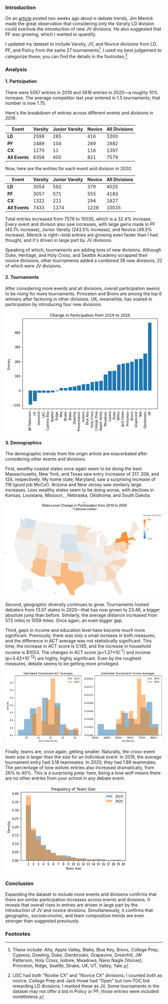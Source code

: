 ### Introduction

On an [article](https://www.vbriefly.com/2020/12/31/five-trends-among-e-debate-competitors-by-peter-zhang/) posted two weeks ago about e-debate trends, Jim Menick made the great observation that considering only the Varsity LD division could overlook the introduction of new JV divisions. He also suggested that PF was growing, which I wanted to quantify.

I updated my dataset to include Varsity, JV, and Novice divisions from LD, PF, and Policy from the same 27 tournaments[^1]. I used my best judgement to categorize these; you can find the details in the footnotes.[^2]

### Analysis

#### 1. Participation

There were 5057 entries in 2019 and 5616 entries in 2020—a roughly 10% increase. The average competitor last year entered in 1.5 tournaments; that number is now 1.75.

Here's the breakdown of entries across different events and divisions in *2019*.

| Event          | Varsity | Junior Varsity | Novice | All Divisions |
| -------------- | ------- | -------------- | ------ | ------------- |
| **LD**         | 2599    | 285            | 416    | 3300          |
| **PF**         | 2489    | 104            | 289    | 2882          |
| **CX**         | 1270    | 11             | 116    | 1397          |
| **All Events** | 6358    | 400            | 821    | 7579          |

Now, here are the entries for each event and division in *2020*.

| Event          | Varsity | Junior Varsity | Novice | All Divisions |
| -------------- | ------- | -------------- | ------ | ------------- |
| **LD**         | 3054    | 592            | 379    | 4025          |
| **PF**         | 3057    | 571            | 555    | 4183          |
| **CX**         | 1322    | 211            | 294    | 1827          |
| **All Events** | 7433    | 1374           | 1228   | 10035         |

Total entries increased from 7579 to 10035, which is a 32.4% increase. Every event and division also saw increases, with large gains made in PF (45.1% increase), Junior Varsity (243.5% increase), and Novice (49.5% increase). Menick is right—total entries are growing even faster than I had thought, and it's driven in large part by JV divisions.

Speaking of which, tournaments are adding tons of new divisions. Although Duke, Heritage, and Holy Cross, and Seattle Academy scrapped their novice divisions, other tournaments added a combined 39 new divisions, 22 of which were JV divisions.

#### 2. Tournaments

After considering more events and all divisions, overall participation seems to be rising for more tournaments. Princeton and Bronx are among the top 6 winners after factoring in other divisions. UK, meanwhile, has soared in participation by introducing four new divisions.

![](images/new_changeentries.png)

#### 3. Demographics

The demographic trends from the origin article are exacerbated after considering other events and divisions.

First, wealthy coastal states once again seem to be doing the best. Massachusetts, New York, and Texas saw entry increases of 217, 208, and 124, respectively. My home state, Maryland, saw a surprising increase of 119 (good job MoCo!). Arizona and New Jersey saw similarly large increases. Less wealthy states seem to be doing worse, with declines in Kansas, Louisiana, Missouri, , Nebraska, Oklahoma, and South Dakota.

![](images/new_stateentries.png)

Second, geographic diversity continues to grow. Tournaments hosted debaters from 13.07 states in 2020—that has now grown to 23.46, a bigger absolute jump than before. Similarly, the average distance increased from 572 miles to 1059 miles. Once again, an even bigger gap.

Third, gaps in income and education level have become much more significant. Previously, there was only a small increase in both measures, and the difference in ACT average was not statistically significant. This time, the increase in ACT score is 0.145, and the increase in household income is $1053. The changes in ACT score (p<1.37\*10<sup>-7</sup>) and income (p<3.42\*10<sup>-12</sup>) are highly, highly significant. Even by the roughest measures, debate seems to be getting more privileged.

![](images/new_actincome.png)

Finally, teams are, once again, getting smaller. Naturally, the cross-event team size is larger than the size for an individual event. In 2019, the average tournament entry had 3.18 teammates. In 2020, they had 1.86 teammates. The percentage of lone wolves entries also increased dramatically, from 26% to 40%. This is a surprising jump: here, being a lone wolf means there are no other entries from your school in any debate event.

 ![](images/new_teamfreq.png)

### Conclusion

Expanding the dataset to include more events and divisions confirms that there are similar participation increases across events and divisions. It reveals that overall rises in entries are driven in large part by the introduction of JV and novice divisions. Simultaneously, it confirms that geographic, socioeconomic, and team composition trends are even stronger than suggested previously.

### Footnotes

[^1]: These include: Alta, Apple Valley, Blake, Blue Key, Bronx, College Prep, Cypress, Dowling, Duke, Glenbrooks, Grapevine, Greenhill, JW Patterson, Holy Cross, Isidore, Meadows, Nano Nagle (Voices), Princeton, Ridge, Seattle, Strake, UK, UT, Valley, Yale.
[^2]: USC had both "Rookie CX" and "Novice CX" divisions; I counted both as novice. College Prep and Jack Howe had "Open" but non-TOC bid rewarding LD divisions; I marked these as JV. Some tournaments in the dataset may not offer a bid in Policy or PF; those entries were included nonetheless.